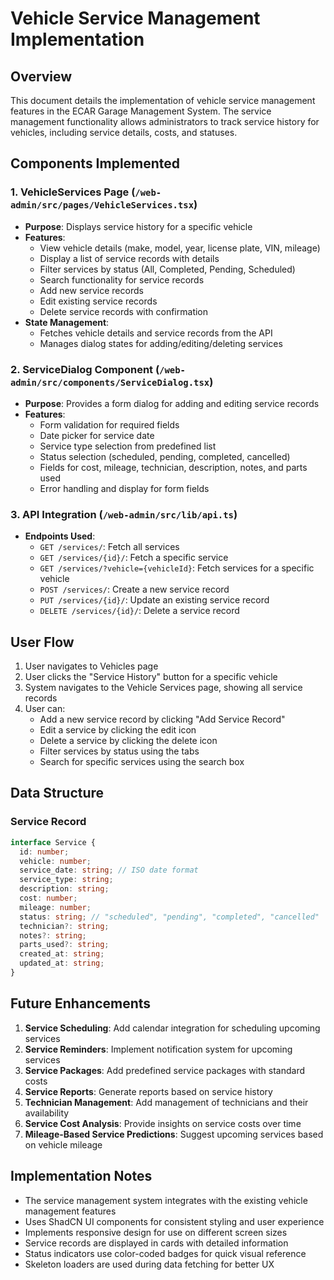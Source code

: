 # Vehicle Service Management Implementation

## Overview

This document details the implementation of vehicle service management features in the ECAR Garage Management System. The service management functionality allows administrators to track service history for vehicles, including service details, costs, and statuses.

## Components Implemented

### 1. VehicleServices Page (`/web-admin/src/pages/VehicleServices.tsx`)

- **Purpose**: Displays service history for a specific vehicle
- **Features**:
  - View vehicle details (make, model, year, license plate, VIN, mileage)
  - Display a list of service records with details
  - Filter services by status (All, Completed, Pending, Scheduled)
  - Search functionality for service records
  - Add new service records
  - Edit existing service records
  - Delete service records with confirmation
- **State Management**:
  - Fetches vehicle details and service records from the API
  - Manages dialog states for adding/editing/deleting services

### 2. ServiceDialog Component (`/web-admin/src/components/ServiceDialog.tsx`)

- **Purpose**: Provides a form dialog for adding and editing service records
- **Features**:
  - Form validation for required fields
  - Date picker for service date
  - Service type selection from predefined list
  - Status selection (scheduled, pending, completed, cancelled)
  - Fields for cost, mileage, technician, description, notes, and parts used
  - Error handling and display for form fields

### 3. API Integration (`/web-admin/src/lib/api.ts`)

- **Endpoints Used**:
  - `GET /services/`: Fetch all services
  - `GET /services/{id}/`: Fetch a specific service
  - `GET /services/?vehicle={vehicleId}`: Fetch services for a specific vehicle
  - `POST /services/`: Create a new service record
  - `PUT /services/{id}/`: Update an existing service record
  - `DELETE /services/{id}/`: Delete a service record

## User Flow

1. User navigates to Vehicles page
2. User clicks the "Service History" button for a specific vehicle
3. System navigates to the Vehicle Services page, showing all service records
4. User can:
   - Add a new service record by clicking "Add Service Record"
   - Edit a service by clicking the edit icon
   - Delete a service by clicking the delete icon
   - Filter services by status using the tabs
   - Search for specific services using the search box

## Data Structure

### Service Record

```typescript
interface Service {
  id: number;
  vehicle: number;
  service_date: string; // ISO date format
  service_type: string;
  description: string;
  cost: number;
  mileage: number;
  status: string; // "scheduled", "pending", "completed", "cancelled"
  technician?: string;
  notes?: string;
  parts_used?: string;
  created_at: string;
  updated_at: string;
}
```

## Future Enhancements

1. **Service Scheduling**: Add calendar integration for scheduling upcoming services
2. **Service Reminders**: Implement notification system for upcoming services
3. **Service Packages**: Add predefined service packages with standard costs
4. **Service Reports**: Generate reports based on service history
5. **Technician Management**: Add management of technicians and their availability
6. **Service Cost Analysis**: Provide insights on service costs over time
7. **Mileage-Based Service Predictions**: Suggest upcoming services based on vehicle mileage

## Implementation Notes

- The service management system integrates with the existing vehicle management features
- Uses ShadCN UI components for consistent styling and user experience
- Implements responsive design for use on different screen sizes
- Service records are displayed in cards with detailed information
- Status indicators use color-coded badges for quick visual reference
- Skeleton loaders are used during data fetching for better UX 